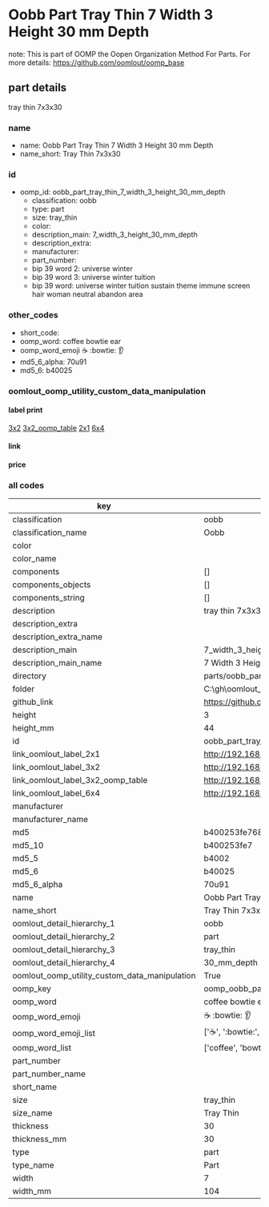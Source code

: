 # Oobb Part Tray Thin 7 Width 3 Height 30 mm Depth  

note: This is part of OOMP the Oopen Organization Method For Parts. For more details: https://github.com/oomlout/oomp_base

##  part details
  



tray thin 7x3x30



### name
* name: Oobb Part Tray Thin 7 Width 3 Height 30 mm Depth
* name_short: Tray Thin 7x3x30 
### id
* oomp_id: oobb_part_tray_thin_7_width_3_height_30_mm_depth
  * classification: oobb
  * type: part
  * size: tray_thin
  * color: 
  * description_main: 7_width_3_height_30_mm_depth
  * description_extra: 
  * manufacturer: 
  * part_number: 
  * bip 39 word 2: universe winter
  * bip 39 word 3: universe winter tuition
  * bip 39 word: universe winter tuition sustain theme immune screen hair woman neutral abandon area

### other_codes
* short_code: 
* oomp_word: coffee bowtie ear
* oomp_word_emoji :coffee: :bowtie: :ear:
* md5_6_alpha: 70u91
* md5_6: b40025






### oomlout_oomp_utility_custom_data_manipulation
#### label print
[3x2](http://192.168.1.245:1112/?label=oomp%2070u91)
[3x2_oomp_table](http://192.168.1.108:1112/?label=oomp%2070u91)
[2x1](http://192.168.1.242:1112/?label=oomp%2070u91)
[6x4](http://192.168.1.55:1112/?label=oomp%2070u91)    

#### link

                              

#### price







### all codes 
| key | value |  
| --- | --- |  
| classification | oobb |  
| classification_name | Oobb |  
| color |  |  
| color_name |  |  
| components | [] |  
| components_objects | [] |  
| components_string | [] |  
| description | tray thin 7x3x30 |  
| description_extra |  |  
| description_extra_name |  |  
| description_main | 7_width_3_height_30_mm_depth |  
| description_main_name | 7 Width 3 Height 30 mm Depth |  
| directory | parts/oobb_part_tray_thin_7_width_3_height_30_mm_depth |  
| folder | C:\gh\oomlout_oobb_version_4_generated_parts\things\oobb_part_tray_thin_7_width_3_height_30_mm_depth |  
| github_link | https://github.com/oomlout/oomlout_oomp_part_src/tree/main/parts/oobb_part_tray_thin_7_width_3_height_30_mm_depth |  
| height | 3 |  
| height_mm | 44 |  
| id | oobb_part_tray_thin_7_width_3_height_30_mm_depth |  
| link_oomlout_label_2x1 | http://192.168.1.242:1112/?label=oomp%2070u91 |  
| link_oomlout_label_3x2 | http://192.168.1.245:1112/?label=oomp%2070u91 |  
| link_oomlout_label_3x2_oomp_table | http://192.168.1.108:1112/?label=oomp%2070u91 |  
| link_oomlout_label_6x4 | http://192.168.1.55:1112/?label=oomp%2070u91 |  
| manufacturer |  |  
| manufacturer_name |  |  
| md5 | b400253fe7685831c6f00dafd47f076e |  
| md5_10 | b400253fe7 |  
| md5_5 | b4002 |  
| md5_6 | b40025 |  
| md5_6_alpha | 70u91 |  
| name | Oobb Part Tray Thin 7 Width 3 Height 30 mm Depth |  
| name_short | Tray Thin 7x3x30  |  
| oomlout_detail_hierarchy_1 | oobb |  
| oomlout_detail_hierarchy_2 | part |  
| oomlout_detail_hierarchy_3 | tray_thin |  
| oomlout_detail_hierarchy_4 | 30_mm_depth |  
| oomlout_oomp_utility_custom_data_manipulation | True |  
| oomp_key | oomp_oobb_part_tray_thin_7_width_3_height_30_mm_depth |  
| oomp_word | coffee bowtie ear |  
| oomp_word_emoji | :coffee: :bowtie: :ear: |  
| oomp_word_emoji_list | [':coffee:', ':bowtie:', ':ear:'] |  
| oomp_word_list | ['coffee', 'bowtie', 'ear'] |  
| part_number |  |  
| part_number_name |  |  
| short_name |  |  
| size | tray_thin |  
| size_name | Tray Thin |  
| thickness | 30 |  
| thickness_mm | 30 |  
| type | part |  
| type_name | Part |  
| width | 7 |  
| width_mm | 104 |  
